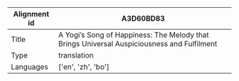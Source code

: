 |Alignment id | A3D60BD83
| --- | --- 
|Title | A Yogi’s Song of Happiness: The Melody that Brings Universal Auspiciousness and Fulfilment 
|Type | translation
|Languages | ['en', 'zh', 'bo']